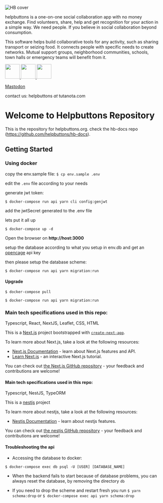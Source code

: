 ![HB cover](/web/public/assets/images/hb_landscape_02_small.jpg?raw=true "hb cover")

helpbuttons is a one-on-one social collaboration app with no money exchange. Find volunteers, share, help and get recognition for your action in a simple way. We need people. If you believe in social collaboration beyond consumption.

This software helps build collaborative tools for any activity, such as sharing transport or seizing food. It connects people with specific needs to create networks. Mutual support groups, neighborhood communities, schools, town halls or emergency teams will benefit from it.

[<img src="https://static.fsf.org/nosvn/images/socials/mastodon.png" width="48">
](https://fosstodon.org/@helpbuttonsorg)
[<img src="https://lh3.googleusercontent.com/-DE6obBjEEko/YJ_w7v1-0WI/AAAAAAAAI1c/LVh2thnkuk88FBGAbm0hpuzHSXZcwGjaACLcBGAsYHQ/image.png" width="48">
](https://t.me/+ls0xkQlG8uBlZjZk)
[<img src="https://apkbolt.com/wp-content/uploads/2018/08/Discord-Apk.png" width="48">
](https://discord.gg/UBKWHuj2Vn)

<a rel="me" href="https://fosstodon.org/@helpbuttonsorg">Mastodon</a>

contact us: helpbuttons _at_ tutanota.com
# Welcome to Helpbuttons Repository

This is the repository for helpbuttons.org. check the hb-docs repo (https://github.com/helpbuttons/hb-docs).
## Getting Started

### Using docker

copy the env.sample file:
`$ cp env.sample .env`

edit the `.env` file according to your needs

generate jwt token:

`$ docker-compose run api yarn cli config:genjwt`

add the jwtSecret generated to the .env file

lets put it all up

`$ docker-compose up -d`

Open the browser on **http://host:3000**

setup the database according to what you setup in env.db and get an [opencage](https://opencagedata.com/) api key

then please setup the database scheme:

`$ docker-compose run api yarn migration:run`

#### Upgrade

`$ docker-compose pull`

`$ docker-compose run api yarn migration:run`

### Main tech specifications used in this repo:

Typescript, React, NextJS, Leaflet, CSS, HTML

This is a [Next.js](https://nextjs.org/) project bootstrapped with [`create-next-app`](https://github.com/vercel/next.js/tree/canary/packages/create-next-app).

To learn more about Next.js, take a look at the following resources:

- [Next.js Documentation](https://nextjs.org/docs) - learn about Next.js features and API.
- [Learn Next.js](https://nextjs.org/learn) - an interactive Next.js tutorial.

You can check out [the Next.js GitHub repository](https://github.com/vercel/next.js/) - your feedback and contributions are welcome!

#### Main tech specifications used in this repo:

Typescript, NestJS, TypeORM

This is a [nestjs](https://nestjs.com/) project

To learn more about nestjs, take a look at the following resources:

- [Nestjs Documentation](https://docs.nestjs.com/) - learn about nestjs features.

You can check out [the nestjs GitHub repository](https://github.com/nestjs/nest) - your feedback and contributions are welcome!


#### Troubleshooting the api

- Accessing the database to docker:

`$ docker-compose exec db psql -U [USER] [DATABASE_NAME]`

- When the backend fails to start because of database problems, you can always reset the database, by removing the directory `db`

- If you need to drop the scheme and restart fresh you run
`$ yarn schema:drop` or `$ docker-compose exec api yarn schema:drop`

